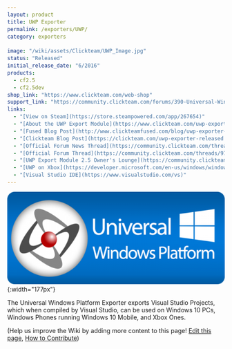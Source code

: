 ```yaml
---
layout: product
title: UWP Exporter
permalink: /exporters/UWP/
category: exporters

image: "/wiki/assets/Clickteam/UWP_Image.jpg"
status: "Released"
initial_release_date: "6/2016"
products:
  - cf2.5
  - cf2.5dev
shop_link: "https://www.clickteam.com/web-shop"
support_link: "https://community.clickteam.com/forums/390-Universal-Windows-Platform-Module-2-5"
links:
  - "[View on Steam](https://store.steampowered.com/app/267654)"
  - "[About the UWP Export Module](https://www.clickteam.com/uwp-export-module)"
  - "[Fused Blog Post](http://www.clickteamfused.com/blog/uwp-exporter-release)"
  - "[Clickteam Blog Post](https://clickteam.com/uwp-exporter-released.html)"
  - "[Official Forum News Thread](https://community.clickteam.com/threads/97784-UWP-Export-Module-Now-Out!)"
  - "[Official Forum Thread](https://community.clickteam.com/threads/97881-UWP-Export-Module-Now-Out!)"
  - "[UWP Export Module 2.5 Owner's Lounge](https://community.clickteam.com/forums/389-Owner-s-Lounge-Universal-Windows-Platform-(2-5) )"
  - "[UWP on Xbox](https://developer.microsoft.com/en-us/windows/windows-apps/uwp-on-xbox)"
  - "[Visual Studio IDE](https://www.visualstudio.com/vs)"
---
```


![](/wiki/assets/Clickteam/Fusion_UWP.png){:width="177px"}

The Universal Windows Platform Exporter exports Visual Studio Projects, which when compiled by Visual Studio, can be used on Windows 10 PCs, Windows Phones running Windows 10 Mobile, and Xbox Ones.

(Help us improve the Wiki by adding more content to this page!    [Edit this page](https://github.com/ClickWiki/clickwiki.net/edit/master/wiki/uwp.md), [How to Contribute](https://clickwiki.net/contribute))
